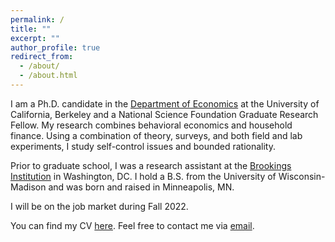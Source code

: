 ```yaml
---
permalink: /
title: ""
excerpt: ""
author_profile: true
redirect_from:
  - /about/
  - /about.html
---
```


I am a Ph.D. candidate in the [Department of Economics](https://www.econ.berkeley.edu/) at the University of California, Berkeley and a National Science Foundation Graduate Research Fellow. My research combines behavioral economics and household finance. Using a combination of theory, surveys, and both field and lab experiments, I study self-control issues and bounded rationality.

Prior to graduate school, I was a research assistant at the [Brookings Institution](https://www.brookings.edu/) in Washington, DC. I hold a B.S. from the University of Wisconsin-Madison and was born and raised in Minneapolis, MN.

I will be on the job market during Fall 2022.

You can find my CV [here](https://ekoepcke.github.io/files/KoepckeCV.pdf). Feel free to contact me via [email](mailto:eric_koepcke@berkeley.edu).
